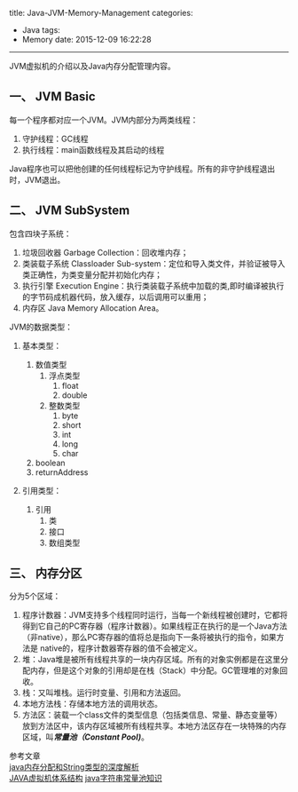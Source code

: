 title: Java-JVM-Memory-Management
categories:
  - Java
tags:
  - Memory
date: 2015-12-09 16:22:28
---
JVM虚拟机的介绍以及Java内存分配管理内容。

## 一、 JVM Basic

每一个程序都对应一个JVM。JVM内部分为两类线程：

1. 守护线程：GC线程
2. 执行线程：main函数线程及其启动的线程

Java程序也可以把他创建的任何线程标记为守护线程。所有的非守护线程退出时，JVM退出。

## 二、 JVM SubSystem

包含四块子系统：

1. 垃圾回收器 Garbage Collection：回收堆内存；
2. 类装载子系统 Classloader Sub-system：定位和导入类文件，并验证被导入类正确性，为类变量分配并初始化内存；
3. 执行引擎 Execution Engine：执行类装载子系统中加载的类,即时编译被执行的字节码成机器代码，放入缓存，以后调用可以重用；
4. 内存区 Java Memory Allocation Area。

JVM的数据类型：

1. 基本类型：
	1. 数值类型
		1. 浮点类型
			1. float
			2. double
		2. 整数类型
			1. byte
			2. short
			3. int
			4. long
			5. char
	2. boolean
	3. returnAddress
		 	
2. 引用类型：
	1. 引用
		1. 类
		2. 接口
		3. 数组类型

## 三、 内存分区

分为5个区域：

1. 程序计数器：JVM支持多个线程同时运行，当每一个新线程被创建时，它都将得到它自己的PC寄存器（程序计数器）。如果线程正在执行的是一个Java方法（非native），那么PC寄存器的值将总是指向下一条将被执行的指令，如果方法是 native的，程序计数器寄存器的值不会被定义。
2. 堆：Java堆是被所有线程共享的一块内存区域。所有的对象实例都是在这里分配内存，但是这个对象的引用却是在栈（Stack）中分配。GC管理堆的对象回收。
3. 栈：又叫堆栈。运行时变量、引用和方法返回。
4. 本地方法栈：存储本地方法的调用状态。
5. 方法区：装载一个class文件的类型信息（包括类信息、常量、静态变量等）放到方法区中，该内存区域被所有线程共享。本地方法区存在一块特殊的内存区域，叫***常量池（Constant Pool)***。


参考文章    
[java内存分配和String类型的深度解析](http://my.oschina.net/xiaohui249/blog/170013)    
[JAVA虚拟机体系结构](http://www.cnblogs.com/java-my-life/archive/2012/08/01/2615221.html)
[java字符串常量池知识](http://blog.sina.com.cn/s/blog_791db047010177w0.html)